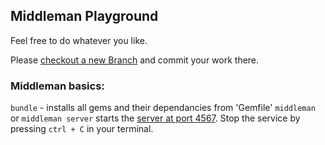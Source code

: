 ## Middleman Playground

Feel free to do whatever you like.

Please [checkout a new Branch](http://git-scm.com/book/en/Git-Branching-Basic-Branching-and-Merging) and commit your work there.

### Middleman basics:

`bundle` - installs all gems and their dependancies from 'Gemfile'
`middleman` or `middleman server` starts the [server at port 4567](http://localhost:4567).
Stop the service by pressing `ctrl + C` in your terminal.
